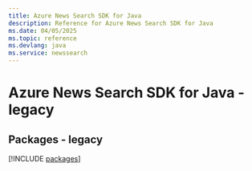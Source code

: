 ```yaml
---
title: Azure News Search SDK for Java
description: Reference for Azure News Search SDK for Java
ms.date: 04/05/2025
ms.topic: reference
ms.devlang: java
ms.service: newssearch
---
```

# Azure News Search SDK for Java - legacy
## Packages - legacy
[!INCLUDE [packages](news-search-index.md)]